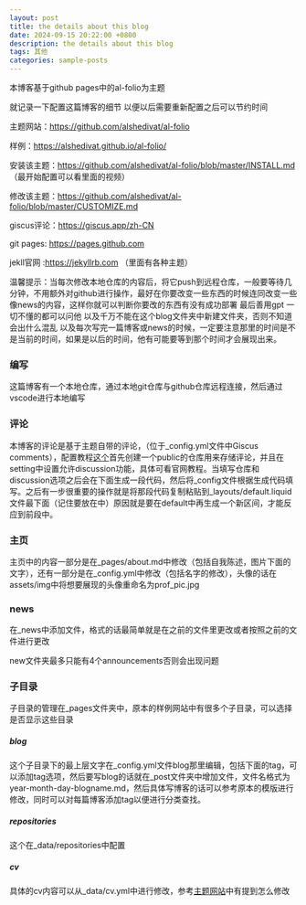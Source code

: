 ```yaml
---
layout: post
title: the details about this blog
date: 2024-09-15 20:22:00 +0800
description: the details about this blog
tags: 其他
categories: sample-posts
---
```

本博客基于github pages中的al-folio为主题

就记录一下配置这篇博客的细节 以便以后需要重新配置之后可以节约时间

主题网站：https://github.com/alshedivat/al-folio 

样例：https://alshedivat.github.io/al-folio/

安装该主题：https://github.com/alshedivat/al-folio/blob/master/INSTALL.md （最开始配置可以看里面的视频）

修改该主题：https://github.com/alshedivat/al-folio/blob/master/CUSTOMIZE.md

giscus评论：https://giscus.app/zh-CN

git pages: https://pages.github.com

jekll官网 :https://jekyllrb.com （里面有各种主题）


温馨提示：当每次修改本地仓库的内容后，将它push到远程仓库，一般要等待几分钟，不用额外对github进行操作，最好在你要改变一些东西的时候连同改变一些像news的内容，这样你就可以判断你要改的东西有没有成功部署
最后善用gpt 一切不懂的都可以问他
以及千万不能在这个blog文件夹中新建文件夹，否则不知道会出什么混乱
以及每次写完一篇博客或news的时候，一定要注意那里的时间是不是当前的时间，如果是以后的时间，他有可能要等到那个时间才会展现出来。

### 编写
这篇博客有一个本地仓库，通过本地git仓库与github仓库远程连接，然后通过vscode进行本地编写


### 评论
本博客的评论是基于主题自带的评论，（位于_config.yml文件中Giscus comments），配置教程[这个](https://giscus.app/)首先创建一个public的仓库用来存储评论，并且在setting中设置允许discussion功能，具体可看官网教程。当填写仓库和discussion选项之后会在下面生成一段代码，然后将_config文件根据生成代码填写。之后有一步很重要的操作就是将那段代码复制粘贴到_layouts/default.liquid文件最下面（记住要放在<body>中）原因就是要在default中再生成一个新区间，才能反应到前段中。


### 主页
主页中的内容一部分是在_pages/about.md中修改（包括自我陈述，图片下面的文字），还有一部分是在_config.yml中修改（包括名字的修改），头像的话在assets/img中将想要展现的头像重命名为prof_pic.jpg


### news
在_news中添加文件，格式的话最简单就是在之前的文件里更改或者按照之前的文件进行更改

new文件夹最多只能有4个announcements否则会出现问题

### 子目录
子目录的管理在_pages文件夹中，原本的样例网站中有很多个子目录，可以选择是否显示这些目录


##### blog
这个子目录下的最上层文字在_config.yml文件blog那里编辑，包括下面的tag，可以添加tag选项，然后要写blog的话就在_post文件夹中增加文件，文件名格式为year-month-day-blogname.md，然后具体写博客的话可以参考原本的模版进行修改，同时可以对每篇博客添加tag以便进行分类查找。


##### repositories
这个在_data/repositories中配置


##### cv
具体的cv内容可以从_data/cv.yml中进行修改，参考[主题网站](https://github.com/alshedivat/al-folio/blob/master/CUSTOMIZE.md)中有提到怎么修改
